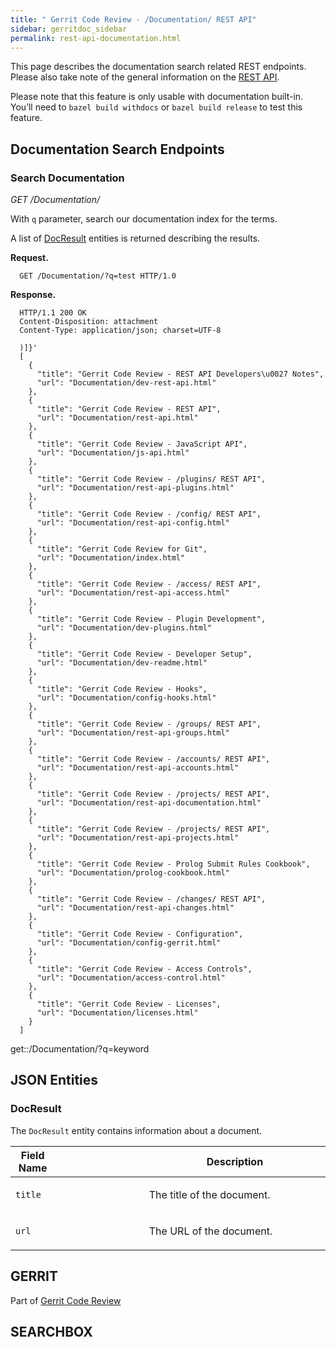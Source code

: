 ```yaml
---
title: " Gerrit Code Review - /Documentation/ REST API"
sidebar: gerritdoc_sidebar
permalink: rest-api-documentation.html
---
```

This page describes the documentation search related REST endpoints.
Please also take note of the general information on the [REST
API](rest-api.html).

Please note that this feature is only usable with documentation
built-in. You’ll need to `bazel build withdocs` or `bazel build release`
to test this feature.

## Documentation Search Endpoints

### Search Documentation

*GET /Documentation/*

With `q` parameter, search our documentation index for the terms.

A list of [DocResult](#doc-result) entities is returned describing the
results.

**Request.**

``` 
  GET /Documentation/?q=test HTTP/1.0
```

**Response.**

``` 
  HTTP/1.1 200 OK
  Content-Disposition: attachment
  Content-Type: application/json; charset=UTF-8

  )]}'
  [
    {
      "title": "Gerrit Code Review - REST API Developers\u0027 Notes",
      "url": "Documentation/dev-rest-api.html"
    },
    {
      "title": "Gerrit Code Review - REST API",
      "url": "Documentation/rest-api.html"
    },
    {
      "title": "Gerrit Code Review - JavaScript API",
      "url": "Documentation/js-api.html"
    },
    {
      "title": "Gerrit Code Review - /plugins/ REST API",
      "url": "Documentation/rest-api-plugins.html"
    },
    {
      "title": "Gerrit Code Review - /config/ REST API",
      "url": "Documentation/rest-api-config.html"
    },
    {
      "title": "Gerrit Code Review for Git",
      "url": "Documentation/index.html"
    },
    {
      "title": "Gerrit Code Review - /access/ REST API",
      "url": "Documentation/rest-api-access.html"
    },
    {
      "title": "Gerrit Code Review - Plugin Development",
      "url": "Documentation/dev-plugins.html"
    },
    {
      "title": "Gerrit Code Review - Developer Setup",
      "url": "Documentation/dev-readme.html"
    },
    {
      "title": "Gerrit Code Review - Hooks",
      "url": "Documentation/config-hooks.html"
    },
    {
      "title": "Gerrit Code Review - /groups/ REST API",
      "url": "Documentation/rest-api-groups.html"
    },
    {
      "title": "Gerrit Code Review - /accounts/ REST API",
      "url": "Documentation/rest-api-accounts.html"
    },
    {
      "title": "Gerrit Code Review - /projects/ REST API",
      "url": "Documentation/rest-api-documentation.html"
    },
    {
      "title": "Gerrit Code Review - /projects/ REST API",
      "url": "Documentation/rest-api-projects.html"
    },
    {
      "title": "Gerrit Code Review - Prolog Submit Rules Cookbook",
      "url": "Documentation/prolog-cookbook.html"
    },
    {
      "title": "Gerrit Code Review - /changes/ REST API",
      "url": "Documentation/rest-api-changes.html"
    },
    {
      "title": "Gerrit Code Review - Configuration",
      "url": "Documentation/config-gerrit.html"
    },
    {
      "title": "Gerrit Code Review - Access Controls",
      "url": "Documentation/access-control.html"
    },
    {
      "title": "Gerrit Code Review - Licenses",
      "url": "Documentation/licenses.html"
    }
  ]
```

get::/Documentation/?q=keyword

## JSON Entities

### DocResult

The `DocResult` entity contains information about a document.

<table>
<colgroup>
<col width="14%" />
<col width="28%" />
<col width="57%" />
</colgroup>
<thead>
<tr class="header">
<th>Field Name</th>
<th></th>
<th>Description</th>
</tr>
</thead>
<tbody>
<tr class="odd">
<td><p><code>title</code></p></td>
<td></td>
<td><p>The title of the document.</p></td>
</tr>
<tr class="even">
<td><p><code>url</code></p></td>
<td></td>
<td><p>The URL of the document.</p></td>
</tr>
</tbody>
</table>

## GERRIT

Part of [Gerrit Code Review](index.html)

## SEARCHBOX

